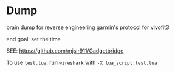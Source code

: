 # Dump

brain dump for reverse engineering garmin's protocol for vivofit3

end goal: set the time

SEE: https://github.com/mjsir911/Gadgetbridge


To use `test.lua`, run `wireshark` with `-X lua_script:test.lua`
